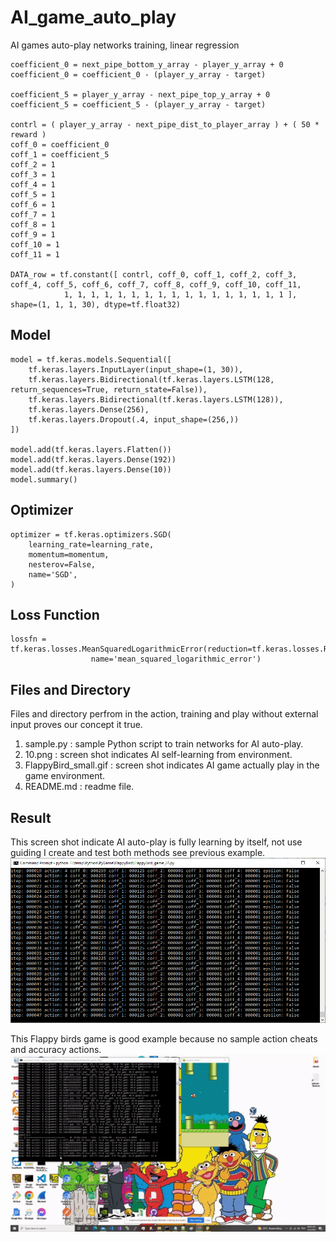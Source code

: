# AI_game_auto_play
AI games auto-play networks training, linear regression

```
coefficient_0 = next_pipe_bottom_y_array - player_y_array + 0
coefficient_0 = coefficient_0 - (player_y_array - target)

coefficient_5 = player_y_array - next_pipe_top_y_array + 0
coefficient_5 = coefficient_5 - (player_y_array - target)

contrl = ( player_y_array - next_pipe_dist_to_player_array ) + ( 50 * reward )
coff_0 = coefficient_0
coff_1 = coefficient_5
coff_2 = 1
coff_3 = 1
coff_4 = 1
coff_5 = 1
coff_6 = 1
coff_7 = 1
coff_8 = 1
coff_9 = 1
coff_10 = 1
coff_11 = 1

DATA_row = tf.constant([ contrl, coff_0, coff_1, coff_2, coff_3, coff_4, coff_5, coff_6, coff_7, coff_8, coff_9, coff_10, coff_11,
			1, 1, 1, 1, 1, 1, 1, 1, 1, 1, 1, 1, 1, 1, 1, 1, 1 ], shape=(1, 1, 1, 30), dtype=tf.float32)
```

## Model ##

```
model = tf.keras.models.Sequential([
	tf.keras.layers.InputLayer(input_shape=(1, 30)),
	tf.keras.layers.Bidirectional(tf.keras.layers.LSTM(128, return_sequences=True, return_state=False)),
	tf.keras.layers.Bidirectional(tf.keras.layers.LSTM(128)),
	tf.keras.layers.Dense(256),
	tf.keras.layers.Dropout(.4, input_shape=(256,))
])
		
model.add(tf.keras.layers.Flatten())
model.add(tf.keras.layers.Dense(192))
model.add(tf.keras.layers.Dense(10))
model.summary()
```

## Optimizer ##

```
optimizer = tf.keras.optimizers.SGD(
    learning_rate=learning_rate,
    momentum=momentum,
    nesterov=False,
    name='SGD',
)
```

## Loss Function ##

```
lossfn = tf.keras.losses.MeanSquaredLogarithmicError(reduction=tf.keras.losses.Reduction.AUTO, 
                  name='mean_squared_logarithmic_error')
```

## Files and Directory ##

Files and directory perfrom in the action, training and play without external input proves our concept it true.
1. sample.py : sample Python script to train networks for AI auto-play. 
2. 10.png : screen shot indicates AI self-learning from environment.
3. FlappyBird_small.gif : screen shot indicates AI game actually play in the game environment.
4. README.md : readme file.

## Result ##

This screen shot indicate AI auto-play is fully learning by itself, not use guiding I create and test both methods see previous example.
![Alt text](https://github.com/jkaewprateep/AI_game_auto_play/blob/main/10.png?raw=true "Title")

This Flappy birds game is good example because no sample action cheats and accuracy actions.
![Alt text](https://github.com/jkaewprateep/AI_game_auto_play/blob/main/FlappyBird_small.gif?raw=true "Title")
